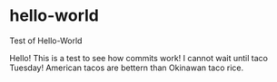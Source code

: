# hello-world
Test of Hello-World

Hello!
This is a test to see how commits work!
I cannot wait until taco Tuesday!
American tacos are bettern than Okinawan taco rice.
